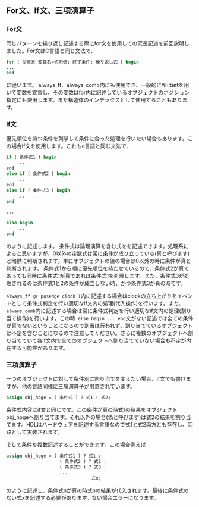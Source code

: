 ## For文、If文、三項演算子

### For文

同じパターンを繰り返し記述する際にfor文を使用しての冗長記述を前回説明しました。For文はC言語と同じ文法で、

```systemverilog
for ( 型宣言 変数名=初期値; 終了条件; 繰り返し式 ) begin
...
end
```

に従います。
always_ff、always_comb内にも使用でき、一般的に型は**int**を用いて変数を宣言し、その変数はfor内に記述しているオブジェクトのポジション指定にも使用します。また構造体のインデックスとして使用することもあります。

### If文

優先順位を持つ条件を列挙して条件に合った処理を行いたい場合もあります。この場合If文を使用します。これもc言語と同じ文法で、

```systemverilog
if ( 条件式1 ) begin
    ...
end
else if ( 条件式2 ) begin
    ...
end
else if ( 条件式3 ) begin
    ...
end

...

else begin
    ...
end
```

のように記述します。
条件式は論理演算を含む式をを記述できます。処理系によると思いますが、0以外の定数式は常に条件が成り立っている(真と呼びます)と暗黙に判断されます。単にオブジェクトの値の場合は0以外の時に条件が真と判断されます。
条件式1から順に優先順位を持たせているので、条件式2が真であっても同時に条件式1が真であれば条件式1を処理します。また、条件式3が処理されるのは条件式1と2の条件が成立しない時、かつ条件式3が真の時です。

```always_ff @( posedge clock )```内に記述する場合はclockの立ち上がりをイベントとして条件式判定を行い適切なif文内の処理(代入操作)を行います。また、```always_comb```内に記述する場合は常に条件式判定を行い適切なif文内の処理(割り当て操作)を行います。この時``` else begin ... end```文がない記述では全ての条件が真でないということになるので割当は行われず、割り当てているオブジェクトは不定を含むことになるので注意してください。さらに複数のオブジェクトへ割り当てていて各if文内で全てのオブジェクトへ割り当てていない場合も不定が内在する可能性があります。

### 三項演算子

一つのオブジェクトに対して条件別に割り当てを変えたい場合、if文でも書けますが、他の言語同様に三項演算子が用意されています。

```systemverilog
assign obj_hoge = ( 条件式 ) ? 式1 : 式2;
```

条件式内容はif文と同じです。この条件が真の時式1の結果をオブジェクトobj_hogeへ割り当てます。それ以外の場合(偽と呼びます)は式2の結果を割り当てます。HDLはハードウェアを記述する言語なので式1と式2両方とも存在し、回路として実装されます。

そして条件を複数記述することができます。この場合例えば

```systemverilog
assign obj_hoge = ( 条件式1 ) ? 式1 :
                    ( 条件式2 ) ? 式2 :
                    ( 条件式3 ) ? 式3 :
                    ...
                                式x;
```

のように記述し、条件式nが真の時式nの結果が代入されます。最後に条件式のない式xを記述する必要があります。ない場合エラーになります。
